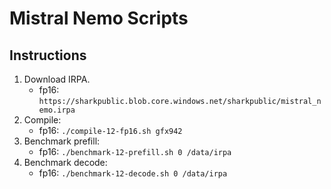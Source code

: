 # Mistral Nemo Scripts

## Instructions

1. Download IRPA.
   * fp16: `https://sharkpublic.blob.core.windows.net/sharkpublic/mistral_nemo.irpa` 
1. Compile:
   * fp16: `./compile-12-fp16.sh gfx942`
1. Benchmark prefill:
   * fp16: `./benchmark-12-prefill.sh 0 /data/irpa`
1. Benchmark decode:
   * fp16: `./benchmark-12-decode.sh 0 /data/irpa`
